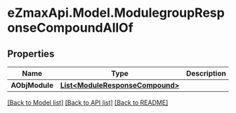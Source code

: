 
# eZmaxApi.Model.ModulegroupResponseCompoundAllOf

## Properties

Name | Type | Description | Notes
------------ | ------------- | ------------- | -------------
**AObjModule** | [**List&lt;ModuleResponseCompound&gt;**](ModuleResponseCompound.md) |  | [optional] 

[[Back to Model list]](../README.md#documentation-for-models)
[[Back to API list]](../README.md#documentation-for-api-endpoints)
[[Back to README]](../README.md)

